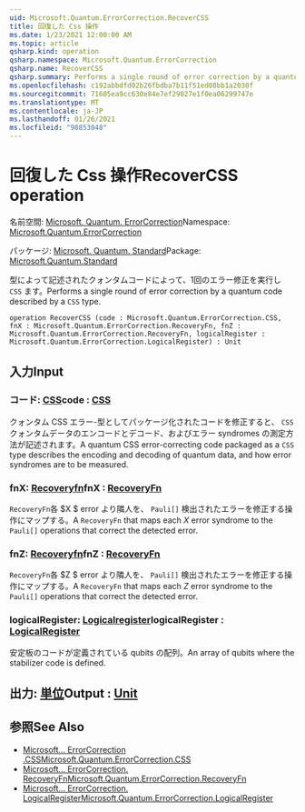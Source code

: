 ```yaml
---
uid: Microsoft.Quantum.ErrorCorrection.RecoverCSS
title: 回復した Css 操作
ms.date: 1/23/2021 12:00:00 AM
ms.topic: article
qsharp.kind: operation
qsharp.namespace: Microsoft.Quantum.ErrorCorrection
qsharp.name: RecoverCSS
qsharp.summary: Performs a single round of error correction by a quantum code described by a `CSS` type.
ms.openlocfilehash: c192abbdfd02b26fbdba7b11f51ed08bb1a2030f
ms.sourcegitcommit: 71605ea9cc630e84e7ef29027e1f0ea06299747e
ms.translationtype: MT
ms.contentlocale: ja-JP
ms.lasthandoff: 01/26/2021
ms.locfileid: "98853048"
---
```

# <a name="recovercss-operation"></a><span data-ttu-id="6e0d1-102">回復した Css 操作</span><span class="sxs-lookup"><span data-stu-id="6e0d1-102">RecoverCSS operation</span></span>

<span data-ttu-id="6e0d1-103">名前空間: [Microsoft. Quantum. ErrorCorrection](xref:Microsoft.Quantum.ErrorCorrection)</span><span class="sxs-lookup"><span data-stu-id="6e0d1-103">Namespace: [Microsoft.Quantum.ErrorCorrection](xref:Microsoft.Quantum.ErrorCorrection)</span></span>

<span data-ttu-id="6e0d1-104">パッケージ: [Microsoft. Quantum. Standard](https://nuget.org/packages/Microsoft.Quantum.Standard)</span><span class="sxs-lookup"><span data-stu-id="6e0d1-104">Package: [Microsoft.Quantum.Standard](https://nuget.org/packages/Microsoft.Quantum.Standard)</span></span>


<span data-ttu-id="6e0d1-105">型によって記述されたクォンタムコードによって、1回のエラー修正を実行し `CSS` ます。</span><span class="sxs-lookup"><span data-stu-id="6e0d1-105">Performs a single round of error correction by a quantum code described by a `CSS` type.</span></span>

```qsharp
operation RecoverCSS (code : Microsoft.Quantum.ErrorCorrection.CSS, fnX : Microsoft.Quantum.ErrorCorrection.RecoveryFn, fnZ : Microsoft.Quantum.ErrorCorrection.RecoveryFn, logicalRegister : Microsoft.Quantum.ErrorCorrection.LogicalRegister) : Unit
```


## <a name="input"></a><span data-ttu-id="6e0d1-106">入力</span><span class="sxs-lookup"><span data-stu-id="6e0d1-106">Input</span></span>

### <a name="code--css"></a><span data-ttu-id="6e0d1-107">コード: [CSS](xref:Microsoft.Quantum.ErrorCorrection.CSS)</span><span class="sxs-lookup"><span data-stu-id="6e0d1-107">code : [CSS](xref:Microsoft.Quantum.ErrorCorrection.CSS)</span></span>

<span data-ttu-id="6e0d1-108">クォンタム CSS エラー-型としてパッケージ化されたコードを修正すると、 `CSS` クォンタムデータのエンコードとデコード、およびエラー syndromes の測定方法が記述されます。</span><span class="sxs-lookup"><span data-stu-id="6e0d1-108">A quantum CSS error-correcting code packaged as a `CSS` type describes the encoding and decoding of quantum data, and how error syndromes are to be measured.</span></span>


### <a name="fnx--recoveryfn"></a><span data-ttu-id="6e0d1-109">fnX: [Recoveryfn](xref:Microsoft.Quantum.ErrorCorrection.RecoveryFn)</span><span class="sxs-lookup"><span data-stu-id="6e0d1-109">fnX : [RecoveryFn](xref:Microsoft.Quantum.ErrorCorrection.RecoveryFn)</span></span>

<span data-ttu-id="6e0d1-110">`RecoveryFn`各 $X $ error より隣人を、 `Pauli[]` 検出されたエラーを修正する操作にマップする。</span><span class="sxs-lookup"><span data-stu-id="6e0d1-110">A `RecoveryFn` that maps each $X$ error syndrome to the `Pauli[]` operations that correct the detected error.</span></span>


### <a name="fnz--recoveryfn"></a><span data-ttu-id="6e0d1-111">fnZ: [Recoveryfn](xref:Microsoft.Quantum.ErrorCorrection.RecoveryFn)</span><span class="sxs-lookup"><span data-stu-id="6e0d1-111">fnZ : [RecoveryFn](xref:Microsoft.Quantum.ErrorCorrection.RecoveryFn)</span></span>

<span data-ttu-id="6e0d1-112">`RecoveryFn`各 $Z $ error より隣人を、 `Pauli[]` 検出されたエラーを修正する操作にマップする。</span><span class="sxs-lookup"><span data-stu-id="6e0d1-112">A `RecoveryFn` that maps each $Z$ error syndrome to the `Pauli[]` operations that correct the detected error.</span></span>


### <a name="logicalregister--logicalregister"></a><span data-ttu-id="6e0d1-113">logicalRegister: [Logicalregister](xref:Microsoft.Quantum.ErrorCorrection.LogicalRegister)</span><span class="sxs-lookup"><span data-stu-id="6e0d1-113">logicalRegister : [LogicalRegister](xref:Microsoft.Quantum.ErrorCorrection.LogicalRegister)</span></span>

<span data-ttu-id="6e0d1-114">安定板のコードが定義されている qubits の配列。</span><span class="sxs-lookup"><span data-stu-id="6e0d1-114">An array of qubits where the stabilizer code is defined.</span></span>



## <a name="output--unit"></a><span data-ttu-id="6e0d1-115">出力: [単位](xref:microsoft.quantum.lang-ref.unit)</span><span class="sxs-lookup"><span data-stu-id="6e0d1-115">Output : [Unit](xref:microsoft.quantum.lang-ref.unit)</span></span>



## <a name="see-also"></a><span data-ttu-id="6e0d1-116">参照</span><span class="sxs-lookup"><span data-stu-id="6e0d1-116">See Also</span></span>

- [<span data-ttu-id="6e0d1-117">Microsoft... ErrorCorrection .CSS</span><span class="sxs-lookup"><span data-stu-id="6e0d1-117">Microsoft.Quantum.ErrorCorrection.CSS</span></span>](xref:Microsoft.Quantum.ErrorCorrection.CSS)
- [<span data-ttu-id="6e0d1-118">Microsoft... ErrorCorrection. RecoveryFn</span><span class="sxs-lookup"><span data-stu-id="6e0d1-118">Microsoft.Quantum.ErrorCorrection.RecoveryFn</span></span>](xref:Microsoft.Quantum.ErrorCorrection.RecoveryFn)
- [<span data-ttu-id="6e0d1-119">Microsoft... ErrorCorrection. LogicalRegister</span><span class="sxs-lookup"><span data-stu-id="6e0d1-119">Microsoft.Quantum.ErrorCorrection.LogicalRegister</span></span>](xref:Microsoft.Quantum.ErrorCorrection.LogicalRegister)